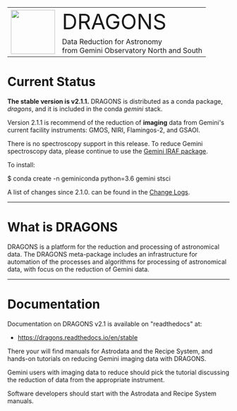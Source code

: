 

<table border="0">
<tr>
  <td rowspan="2"><img src="./graphics/DRAGONS-Iconblue.png" width="100" height="100"></td>
  <td><font size="18">DRAGONS</font></td>
</tr>
<tr>
  <td>Data Reduction for Astronomy <br>from Gemini Observatory North and South</font></td>
</tr>
</table>

# Current Status
**The stable version is v2.1.1.**  DRAGONS is distributed as a conda package, *dragons*, and it is 
included in the conda *gemini* stack.

Version 2.1.1 is recommend of the reduction of **imaging** data from Gemini's
current facility instruments: GMOS, NIRI, Flamingos-2, and GSAOI.

There is no spectroscopy support in this release.  To reduce Gemini spectroscopy
data, please continue to use the [Gemini IRAF package](https://www.gemini.edu/sciops/data-and-results/processing-software).

To install:

$ conda create -n geminiconda python=3.6 gemini stsci

A list of changes since 2.1.0. can be found in the [Change Logs](https://dragons.readthedocs.io/en/v2.1.1/changes.html).

---
# What is DRAGONS
DRAGONS is a platform for the reduction and processing of astronomical data.
The DRAGONS meta-package includes an infrastructure for automation of the
processes and algorithms for processing of astronomical data, with focus on the 
reduction of Gemini data.


---

# Documentation
Documentation on DRAGONS v2.1 is available on "readthedocs" at:

* https://dragons.readthedocs.io/en/stable

There your will find manuals for Astrodata and the Recipe System, and hands-on
tutorials on reducing Gemini imaging data with DRAGONS.

Gemini users with imaging data to reduce should pick the tutorial discussing
the reduction of data from the appropriate instrument.  

Software developers should start with the Astrodata and Recipe System
manuals.

